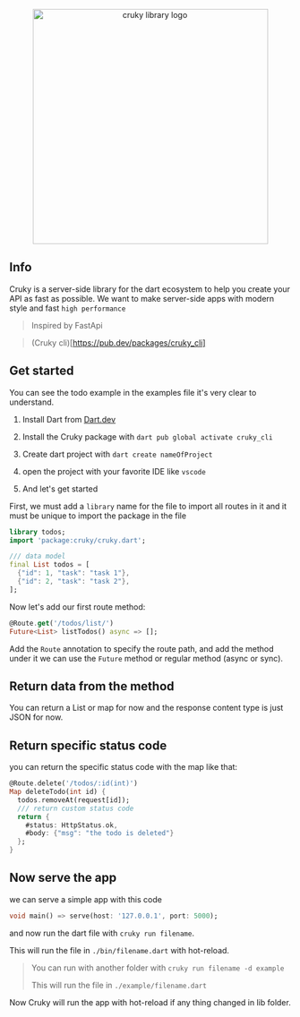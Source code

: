 <p align="center">
  <img src="https://raw.githubusercontent.com/seifalmotaz/cruky/main/assets/logo/logo_transparent.png" alt="cruky library logo" width="420" height="420" \>
</p>

## Info

Cruky is a server-side library for the dart ecosystem to help you create your API as fast as possible. We want to make server-side apps with modern style and fast `high performance`

> Inspired by FastApi

> (Cruky cli)[https://pub.dev/packages/cruky_cli]

## Get started

You can see the todo example in the examples file it's very clear to understand.

1. Install Dart from [Dart.dev](https://dart.dev/)

2. Install the Cruky package with `dart pub global activate cruky_cli`

3. Create dart project with  `dart create nameOfProject`

4. open the project with your favorite IDE like  `vscode`

5. And let's get started

First, we must add a `library` name for the file to import all routes in it and it must be unique to import the package in the file

```dart
library todos;
import 'package:cruky/cruky.dart';

/// data model
final List todos = [
  {"id": 1, "task": "task 1"},
  {"id": 2, "task": "task 2"},
];
```

Now let's add our first route method:

```dart
@Route.get('/todos/list/')
Future<List> listTodos() async => [];
```

Add the `Route` annotation to specify the route path, and add the method under it we can use the `Future` method or regular method (async or sync).

## Return data from the method

You can return a List or map for now and the response content type is just JSON for now.

## Return specific status code

you can return the specific status code with the map like that:

```dart
@Route.delete('/todos/:id(int)')
Map deleteTodo(int id) {
  todos.removeAt(request[id]);
  /// return custom status code
  return {
    #status: HttpStatus.ok,
    #body: {"msg": "the todo is deleted"}
  };
}
```

## Now serve the app

we can serve a simple app with this code

```dart
void main() => serve(host: '127.0.0.1', port: 5000);
```

and now run the dart file with `cruky run filename`.

This will run the file in `./bin/filename.dart` with hot-reload.

> You can run with another folder with `cruky run filename -d example`
> 
> This will run the file in `./example/filename.dart`

Now Cruky will run the app with hot-reload if any thing changed in lib folder.

